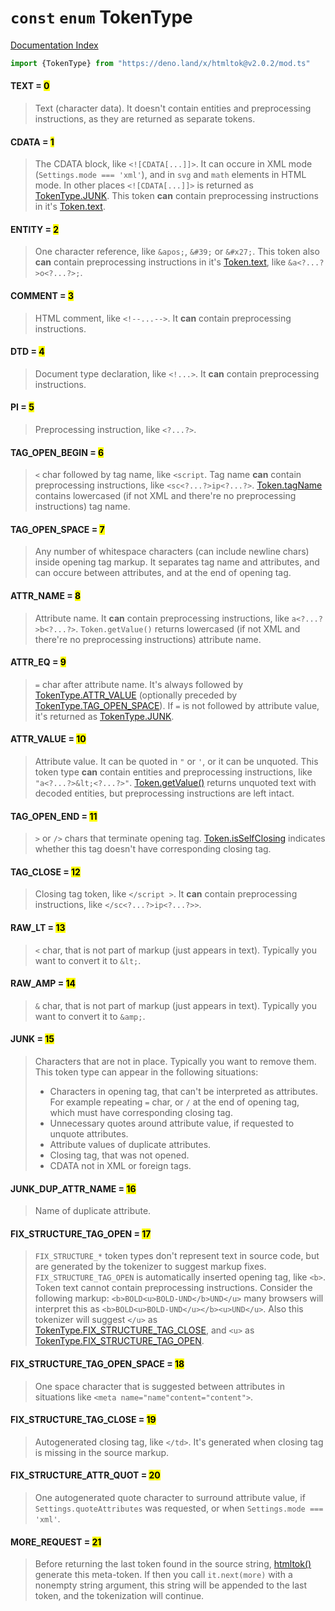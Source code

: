 # `const` `enum` TokenType

[Documentation Index](../README.md)

```ts
import {TokenType} from "https://deno.land/x/htmltok@v2.0.2/mod.ts"
```

#### TEXT = <mark>0</mark>

> Text (character data). It doesn't contain entities and preprocessing instructions, as they are returned as separate tokens.



#### CDATA = <mark>1</mark>

> The CDATA block, like `<![CDATA[...]]>`. It can occure in XML mode (`Settings.mode === 'xml'`), and in `svg` and `math` elements in HTML mode. In other places `<![CDATA[...]]>` is returned as [TokenType.JUNK](../enum.TokenType/README.md#junk--15). This token **can** contain preprocessing instructions in it's [Token.text](../class.Token/README.md#-text-string).



#### ENTITY = <mark>2</mark>

> One character reference, like `&apos;`, `&#39;` or `&#x27;`. This token also **can** contain preprocessing instructions in it's [Token.text](../class.Token/README.md#-text-string), like `&a<?...?>o<?...?>;`.



#### COMMENT = <mark>3</mark>

> HTML comment, like `<!--...-->`. It **can** contain preprocessing instructions.



#### DTD = <mark>4</mark>

> Document type declaration, like `<!...>`. It **can** contain preprocessing instructions.



#### PI = <mark>5</mark>

> Preprocessing instruction, like `<?...?>`.



#### TAG\_OPEN\_BEGIN = <mark>6</mark>

> `<` char followed by tag name, like `<script`. Tag name **can** contain preprocessing instructions, like `<sc<?...?>ip<?...?>`. [Token.tagName](../class.Token/README.md#-tagname-string) contains lowercased (if not XML and there're no preprocessing instructions) tag name.



#### TAG\_OPEN\_SPACE = <mark>7</mark>

> Any number of whitespace characters (can include newline chars) inside opening tag markup. It separates tag name and attributes, and can occure between attributes, and at the end of opening tag.



#### ATTR\_NAME = <mark>8</mark>

> Attribute name. It **can** contain preprocessing instructions, like `a<?...?>b<?...?>`. `Token.getValue()` returns lowercased (if not XML and there're no preprocessing instructions) attribute name.



#### ATTR\_EQ = <mark>9</mark>

> `=` char after attribute name. It's always followed by [TokenType.ATTR\_VALUE](../enum.TokenType/README.md#attr_value--10) (optionally preceded by [TokenType.TAG\_OPEN\_SPACE](../enum.TokenType/README.md#tag_open_space--7)). If `=` is not followed by attribute value, it's returned as [TokenType.JUNK](../enum.TokenType/README.md#junk--15).



#### ATTR\_VALUE = <mark>10</mark>

> Attribute value. It can be quoted in `"` or `'`, or it can be unquoted. This token type **can** contain entities and preprocessing instructions, like `"a<?...?>&lt;<?...?>"`. [Token.getValue()](../class.Token/README.md#-getvalue-string) returns unquoted text with decoded entities, but preprocessing instructions are left intact.



#### TAG\_OPEN\_END = <mark>11</mark>

> `>` or `/>` chars that terminate opening tag. [Token.isSelfClosing](../class.Token/README.md#-isselfclosing-boolean) indicates whether this tag doesn't have corresponding closing tag.



#### TAG\_CLOSE = <mark>12</mark>

> Closing tag token, like `</script >`. It **can** contain preprocessing instructions, like `</sc<?...?>ip<?...?>>`.



#### RAW\_LT = <mark>13</mark>

> `<` char, that is not part of markup (just appears in text). Typically you want to convert it to `&lt;`.



#### RAW\_AMP = <mark>14</mark>

> `&` char, that is not part of markup (just appears in text). Typically you want to convert it to `&amp;`.



#### JUNK = <mark>15</mark>

> Characters that are not in place. Typically you want to remove them. This token type can appear in the following situations:
> 
> - Characters in opening tag, that can't be interpreted as attributes. For example repeating `=` char, or `/` at the end of opening tag, which must have corresponding closing tag.
> - Unnecessary quotes around attribute value, if requested to unquote attributes.
> - Attribute values of duplicate attributes.
> - Closing tag, that was not opened.
> - CDATA not in XML or foreign tags.



#### JUNK\_DUP\_ATTR\_NAME = <mark>16</mark>

> Name of duplicate attribute.



#### FIX\_STRUCTURE\_TAG\_OPEN = <mark>17</mark>

> `FIX_STRUCTURE_*` token types don't represent text in source code, but are generated by the tokenizer to suggest markup fixes. `FIX_STRUCTURE_TAG_OPEN` is automatically inserted opening tag, like `<b>`. Token text cannot contain preprocessing instructions. Consider the following markup: `<b>BOLD<u>BOLD-UND</b>UND</u>` many browsers will interpret this as `<b>BOLD<u>BOLD-UND</u></b><u>UND</u>`. Also this tokenizer will suggest `</u>` as [TokenType.FIX\_STRUCTURE\_TAG\_CLOSE](../enum.TokenType/README.md#fix_structure_tag_close--19), and `<u>` as [TokenType.FIX\_STRUCTURE\_TAG\_OPEN](../enum.TokenType/README.md#fix_structure_tag_open--17).



#### FIX\_STRUCTURE\_TAG\_OPEN\_SPACE = <mark>18</mark>

> One space character that is suggested between attributes in situations like `<meta name="name"content="content">`.



#### FIX\_STRUCTURE\_TAG\_CLOSE = <mark>19</mark>

> Autogenerated closing tag, like `</td>`. It's generated when closing tag is missing in the source markup.



#### FIX\_STRUCTURE\_ATTR\_QUOT = <mark>20</mark>

> One autogenerated quote character to surround attribute value, if `Settings.quoteAttributes` was requested, or when `Settings.mode === 'xml'`.



#### MORE\_REQUEST = <mark>21</mark>

> Before returning the last token found in the source string, [htmltok()](../function.htmltok/README.md) generate this meta-token. If then you call `it.next(more)` with a nonempty string argument, this string will be appended to the last token, and the tokenization will continue.



